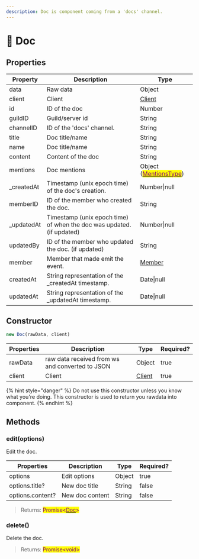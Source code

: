 ```yaml
---
description: Doc is component coming from a 'docs' channel.
---
```


# 📄 Doc

## Properties

| Property    | Description                                                           | Type                                                                                 |
| ----------- | --------------------------------------------------------------------- | ------------------------------------------------------------------------------------ |
| data        | Raw data                                                              | Object                                                                               |
| client      | Client                                                                | [Client](client.md)                                                                  |
| id          | ID of the doc                                                         | Number                                                                               |
| guildID     | Guild/server id                                                       | String                                                                               |
| channelID   | ID of the 'docs' channel.                                             | String                                                                               |
| title       | Doc title/name                                                        | String                                                                               |
| name        | Doc title/name                                                        | String                                                                               |
| content     | Content of the doc                                                    | String                                                                               |
| mentions    | Doc mentions                                                          | Object ([<mark style="color:purple;">MentionsType</mark>](../types/mentionstype.md)) |
| \_createdAt | Timestamp (unix epoch time) of the doc's creation.                    | Number\|null                                                                         |
| memberID    | ID of the member who created the doc.                                 | String                                                                               |
| \_updatedAt | Timestamp (unix epoch time) of when the doc was updated. (if updated) | Number\|null                                                                         |
| updatedBy   | ID of the member who updated the doc. (if updated)                    | String                                                                               |
| member      | Member that made emit the event.                                      | [Member](member.md)                                                                  |
| createdAt   | String representation of the \_createdAt timestamp.                   | Date\|null                                                                           |
| updatedAt   | String representation of the \_updatedAt timestamp.                   | Date\|null                                                                           |

## Constructor

```javascript
new Doc(rawData, client)
```

| Properties | Description                                     | Type                | Required? |
| ---------- | ----------------------------------------------- | ------------------- | --------- |
| rawData    | raw data received from ws and converted to JSON | Object              | true      |
| client     | Client                                          | [Client](client.md) | true      |

{% hint style="danger" %}
Do not use this constructor unless you know what you're doing. This constructor is used to return you rawdata into component.
{% endhint %}

## Methods

### edit(options)

Edit the doc.

| Properties       | Description     | Type   | Required? |
| ---------------- | --------------- | ------ | --------- |
| options          | Edit options    | Object | true      |
| options.title?   | New doc title   | String | false     |
| options.content? | New doc content | String | false     |

> Returns: <mark style="color:purple;">Promise<</mark>[<mark style="color:purple;">Doc</mark>](doc.md)<mark style="color:purple;">></mark>

### delete()

Delete the doc.

> Returns: <mark style="color:purple;">Promise\<void></mark>
